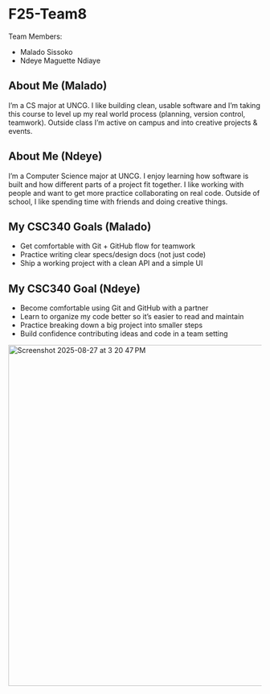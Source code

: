 # F25-Team8
Team Members:
- Malado Sissoko
- Ndeye Maguette Ndiaye

## About Me (Malado)
I’m a CS major at UNCG. I like building clean, usable software and I’m taking this course to level up my real world process (planning, version control, teamwork). Outside class I’m active on campus and into creative projects & events.

## About Me (Ndeye)
I’m a Computer Science major at UNCG. I enjoy learning how software is built and how different parts of a project fit together. I like working with people and want to get more practice collaborating on real code. Outside of school, I like spending time with friends and doing creative things.

## My CSC340 Goals (Malado)
- Get comfortable with Git + GitHub flow for teamwork  
- Practice writing clear specs/design docs (not just code)  
- Ship a working project with a clean API and a simple UI

## My CSC340 Goal (Ndeye)
- Become comfortable using Git and GitHub with a partner  
- Learn to organize my code better so it’s easier to read and maintain  
- Practice breaking down a big project into smaller steps  
- Build confidence contributing ideas and code in a team setting


<img width="1427" height="677" alt="Screenshot 2025-08-27 at 3 20 47 PM" src="https://github.com/user-attachments/assets/6d655da7-dd48-4507-bb48-1e9041c9c76b" />

